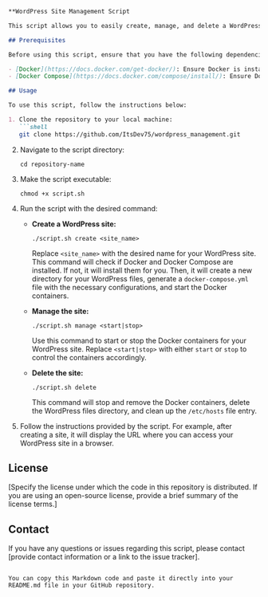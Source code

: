 ```markdown
**WordPress Site Management Script

This script allows you to easily create, manage, and delete a WordPress site using Docker and Docker Compose.

## Prerequisites

Before using this script, ensure that you have the following dependencies installed:

- [Docker](https://docs.docker.com/get-docker/): Ensure Docker is installed on your system.
- [Docker Compose](https://docs.docker.com/compose/install/): Ensure Docker Compose is installed on your system.

## Usage

To use this script, follow the instructions below:

1. Clone the repository to your local machine:
   ```shell
   git clone https://github.com/ItsDev75/wordpress_management.git
   ```

2. Navigate to the script directory:
   ```shell
   cd repository-name
   ```

3. Make the script executable:
   ```shell
   chmod +x script.sh
   ```

4. Run the script with the desired command:

   - **Create a WordPress site:**
     ```shell
     ./script.sh create <site_name>
     ```
     Replace `<site_name>` with the desired name for your WordPress site. This command will check if Docker and Docker Compose are installed. If not, it will install them for you. Then, it will create a new directory for your WordPress files, generate a `docker-compose.yml` file with the necessary configurations, and start the Docker containers.

   - **Manage the site:**
     ```shell
     ./script.sh manage <start|stop>
     ```
     Use this command to start or stop the Docker containers for your WordPress site. Replace `<start|stop>` with either `start` or `stop` to control the containers accordingly.

   - **Delete the site:**
     ```shell
     ./script.sh delete
     ```
     This command will stop and remove the Docker containers, delete the WordPress files directory, and clean up the `/etc/hosts` file entry.

5. Follow the instructions provided by the script. For example, after creating a site, it will display the URL where you can access your WordPress site in a browser.

## License

[Specify the license under which the code in this repository is distributed. If you are using an open-source license, provide a brief summary of the license terms.]

## Contact

If you have any questions or issues regarding this script, please contact [provide contact information or a link to the issue tracker].
```

You can copy this Markdown code and paste it directly into your README.md file in your GitHub repository.
